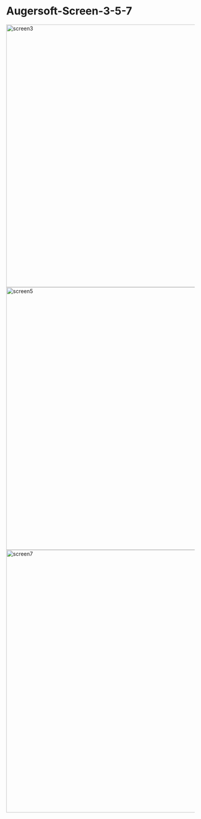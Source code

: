 # Augersoft-Screen-3-5-7
<img src="https://user-images.githubusercontent.com/64753049/130062372-1e6e3bad-ed12-464b-b0c5-8f1e15c70f2e.jpg" alt="screen3" width="700">
<img src="https://user-images.githubusercontent.com/64753049/130062415-e3777056-8716-4f14-99f6-776fe21585f7.jpg" alt="screen5" width="700">
<img src="https://user-images.githubusercontent.com/64753049/130062431-58aa7708-2069-4b03-8663-3583f54d0ccf.jpg" alt="screen7" width="700">
